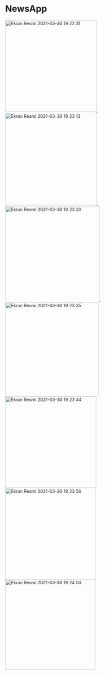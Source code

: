 # NewsApp
<img width="292" alt="Ekran Resmi 2021-03-30 19 22 31" src="https://user-images.githubusercontent.com/58694754/113022764-a172be80-918d-11eb-9b30-cbe3325b3590.png">,
<img width="293" alt="Ekran Resmi 2021-03-30 19 23 13" src="https://user-images.githubusercontent.com/58694754/113022772-a2a3eb80-918d-11eb-8ef4-f6eeb13420b8.png">,
<img width="302" alt="Ekran Resmi 2021-03-30 19 23 20" src="https://user-images.githubusercontent.com/58694754/113022779-a46daf00-918d-11eb-9ccb-d5c68731ad83.png">,
<img width="299" alt="Ekran Resmi 2021-03-30 19 23 35" src="https://user-images.githubusercontent.com/58694754/113022788-a6d00900-918d-11eb-8d87-a74a0e888912.png">
<img width="291" alt="Ekran Resmi 2021-03-30 19 23 44" src="https://user-images.githubusercontent.com/58694754/113022794-a899cc80-918d-11eb-9d01-24f3dc27aa9e.png">
<img width="290" alt="Ekran Resmi 2021-03-30 19 23 56" src="https://user-images.githubusercontent.com/58694754/113022799-a9caf980-918d-11eb-8b19-0a8f73bab46b.png">
<img width="288" alt="Ekran Resmi 2021-03-30 19 24 03" src="https://user-images.githubusercontent.com/58694754/113022803-aafc2680-918d-11eb-9a2b-2be204561ffe.png">
